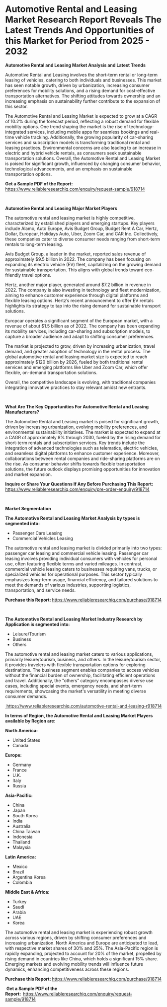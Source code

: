 <p><h1>Automotive Rental and Leasing Market Research Report Reveals The Latest Trends And Opportunities of this Market for Period from 2025 - 2032</h1></p><p><strong>Automotive Rental and Leasing Market Analysis and Latest Trends</strong></p>
<p><p>Automotive Rental and Leasing involves the short-term rental or long-term leasing of vehicles, catering to both individuals and businesses. This market has seen notable growth, driven by urbanization, increasing consumer preferences for mobility solutions, and a rising demand for cost-effective transportation alternatives. The shifting attitudes towards ownership and an increasing emphasis on sustainability further contribute to the expansion of this sector.</p><p>The Automotive Rental and Leasing Market is expected to grow at a CAGR of 10.2% during the forecast period, reflecting a robust demand for flexible mobility options. One trend shaping the market is the rise of technology-integrated services, including mobile apps for seamless bookings and real-time vehicle tracking. Additionally, the growing popularity of car-sharing services and subscription models is transforming traditional rental and leasing practices. Environmental concerns are also leading to an increase in electric and hybrid vehicle rentals, as consumers seek sustainable transportation solutions. Overall, the Automotive Rental and Leasing Market is poised for significant growth, influenced by changing consumer behavior, technological advancements, and an emphasis on sustainable transportation options.</p></p>
<p><strong>Get a Sample PDF of the Report:&nbsp;</strong> <a href="https://www.reliableresearchiq.com/enquiry/request-sample/918714?utm_campaign=3723&utm_medium=2&utm_source=Github&utm_content=ia&utm_term=18042025&utm_id=automotive-rental-and-leasing">https://www.reliableresearchiq.com/enquiry/request-sample/918714</a></p>
<p>&nbsp;</p>
<p><strong>Automotive Rental and Leasing Major Market Players</strong></p>
<p><p>The automotive rental and leasing market is highly competitive, characterized by established players and emerging startups. Key players include Alamo, Auto Europe, Avis Budget Group, Budget Rent A Car, Hertz, Dollar, Europcar, Holidays Auto, Uber, Zoom Car, and CAR Inc. Collectively, these companies cater to diverse consumer needs ranging from short-term rentals to long-term leasing.</p><p>Avis Budget Group, a leader in the market, reported sales revenue of approximately $9.5 billion in 2022. The company has been focusing on expanding its electric vehicle (EV) fleet, capitalizing on the growing demand for sustainable transportation. This aligns with global trends toward eco-friendly travel options.</p><p>Hertz, another major player, generated around $7.2 billion in revenue in 2022. The company is also investing in technology and fleet modernization, aiming to enhance customer experience through digital platforms and flexible leasing options. Hertz’s recent announcement to offer EV rentals highlights its strategy to tap into the rising demand for sustainable transport solutions.</p><p>Europcar operates a significant segment of the European market, with a revenue of about $1.5 billion as of 2022. The company has been expanding its mobility services, including car-sharing and subscription models, to capture a broader audience and adapt to shifting consumer preferences.</p><p>The market is projected to grow, driven by increasing urbanization, travel demand, and greater adoption of technology in the rental process. The global automotive rental and leasing market size is expected to reach approximately $120 billion by 2026, fueled by both traditional rental services and emerging platforms like Uber and Zoom Car, which offer flexible, on-demand transportation solutions. </p><p>Overall, the competitive landscape is evolving, with traditional companies integrating innovative practices to stay relevant amidst new entrants.</p></p>
<p>&nbsp;</p>
<p><strong>What Are The Key Opportunities For Automotive Rental and Leasing Manufacturers?</strong></p>
<p><p>The Automotive Rental and Leasing market is poised for significant growth, driven by increasing urbanization, evolving mobility preferences, and environmental sustainability initiatives. The market is expected to expand at a CAGR of approximately 8% through 2030, fueled by the rising demand for short-term rentals and subscription services. Key trends include the integration of advanced technologies such as telematics, electric vehicles, and seamless digital platforms to enhance customer experience. Moreover, collaborations between rental companies and ride-sharing platforms are on the rise. As consumer behavior shifts towards flexible transportation solutions, the future outlook displays promising opportunities for innovation and market expansion.</p></p>
<p><strong>Inquire or Share Your Questions If Any Before Purchasing This Report:</strong> <a href="https://www.reliableresearchiq.com/enquiry/pre-order-enquiry/918714?utm_campaign=3723&utm_medium=2&utm_source=Github&utm_content=ia&utm_term=18042025&utm_id=automotive-rental-and-leasing">https://www.reliableresearchiq.com/enquiry/pre-order-enquiry/918714</a></p>
<p>&nbsp;</p>
<p><strong>Market Segmentation</strong></p>
<p><strong>The Automotive Rental and Leasing Market Analysis by types is segmented into:</strong></p>
<p><ul><li>Passenger Cars Leasing</li><li>Commercial Vehicles Leasing</li></ul></p>
<p><p>The automotive rental and leasing market is divided primarily into two types: passenger car leasing and commercial vehicle leasing. Passenger car leasing involves providing individual consumers with vehicles for personal use, often featuring flexible terms and varied mileages. In contrast, commercial vehicle leasing caters to businesses requiring vans, trucks, or specialized vehicles for operational purposes. This sector typically emphasizes long-term usage, financial efficiency, and tailored solutions to meet the demands of various industries, supporting logistics, transportation, and service needs.</p></p>
<p><strong>Purchase this Report:&nbsp;</strong><a href="https://www.reliableresearchiq.com/purchase/918714?utm_campaign=3723&utm_medium=2&utm_source=Github&utm_content=ia&utm_term=18042025&utm_id=automotive-rental-and-leasing">https://www.reliableresearchiq.com/purchase/918714</a></p>
<p>&nbsp;</p>
<p><strong>The Automotive Rental and Leasing Market Industry Research by Application is segmented into:</strong></p>
<p><ul><li>Leisure/Tourism</li><li>Business</li><li>Others</li></ul></p>
<p><p>The automotive rental and leasing market caters to various applications, primarily leisure/tourism, business, and others. In the leisure/tourism sector, it provides travelers with flexible transportation options for exploring destinations. The business segment enables companies to access vehicles without the financial burden of ownership, facilitating efficient operations and travel. Additionally, the "others" category encompasses diverse use cases, including special events, emergency needs, and short-term requirements, showcasing the market's versatility in meeting diverse consumer demands.</p></p>
<p><a href="https://www.reliableresearchiq.com/automotive-rental-and-leasing-r918714?utm_campaign=3723&utm_medium=2&utm_source=Github&utm_content=ia&utm_term=18042025&utm_id=automotive-rental-and-leasing">&nbsp;https://www.reliableresearchiq.com/automotive-rental-and-leasing-r918714</a></p>
<p><strong>In terms of Region, the Automotive Rental and Leasing Market Players available by Region are:</strong></p>
<p>
    <p> <strong> North America: </strong>
        <ul>
            <li>United States</li>
            <li>Canada</li>
        </ul>
        </p> 
    <p> <strong> Europe: </strong>
        <ul>
            <li>Germany</li>
            <li>France</li>
            <li>U.K.</li>
            <li>Italy</li>
            <li>Russia</li>
        </ul>
        </p> 
    <p> <strong> Asia-Pacific: </strong>
        <ul>
            <li>China</li>
            <li>Japan</li>
            <li>South Korea</li>
            <li>India</li>
            <li>Australia</li>
            <li>China Taiwan</li>
            <li>Indonesia</li>
            <li>Thailand</li>
            <li>Malaysia</li>
        </ul>
        </p> 
    <p> <strong> Latin America: </strong>
        <ul>
            <li>Mexico</li>
            <li>Brazil</li>
            <li>Argentina Korea</li>
            <li>Colombia</li>
        </ul>
        </p> 
    <p> <strong> Middle East & Africa: </strong>
        <ul>
            <li>Turkey</li>
            <li>Saudi</li>
            <li>Arabia</li>
            <li>UAE</li>
            <li>Korea</li>
        </ul>
    </p>
    </p>
<p><p>The automotive rental and leasing market is experiencing robust growth across various regions, driven by shifting consumer preferences and increasing urbanization. North America and Europe are anticipated to lead, with respective market shares of 30% and 25%. The Asia-Pacific region is rapidly expanding, projected to account for 20% of the market, propelled by rising demand in countries like China, which holds a significant 15% share. Emerging markets and evolving mobility trends will influence future dynamics, enhancing competitiveness across these regions.</p></p>
<p><strong>Purchase this Report: </strong><a href="https://www.reliableresearchiq.com/purchase/918714?utm_campaign=3723&utm_medium=2&utm_source=Github&utm_content=ia&utm_term=18042025&utm_id=automotive-rental-and-leasing">https://www.reliableresearchiq.com/purchase/918714</a></p>
<p>&nbsp;<strong>Get a Sample PDF of the Report:&nbsp;&nbsp;</strong><a href="https://www.reliableresearchiq.com/enquiry/request-sample/918714?utm_campaign=3723&utm_medium=2&utm_source=Github&utm_content=ia&utm_term=18042025&utm_id=automotive-rental-and-leasing">https://www.reliableresearchiq.com/enquiry/request-sample/918714</a></p>
<p><strong></strong></p>
<p><p></p><p></p><p></p></p>